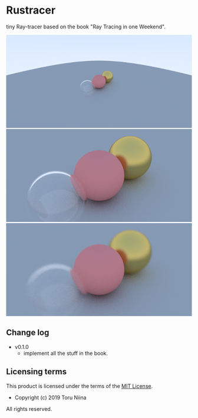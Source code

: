 # Rustracer

tiny Ray-tracer based on the book "Ray Tracing in one Weekend".

![composition](https://github.com/ToruNiina/rustracer/blob/misc/misc/example_from_sky.png)
![zoom-in](https://github.com/ToruNiina/rustracer/blob/misc/misc/example_from_sky_zoom.png)
![depth-of-field](https://github.com/ToruNiina/rustracer/blob/misc/misc/example_depth_of_field.png)

## Change log

- v0.1.0
  - implement all the stuff in the book.

## Licensing terms

This product is licensed under the terms of the [MIT License](LICENSE).

- Copyright (c) 2019 Toru Niina

All rights reserved.
